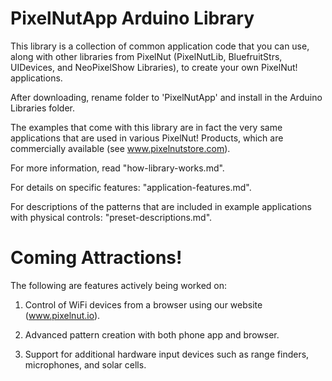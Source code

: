 PixelNutApp Arduino Library
================================================================

This library is a collection of common application code that you can use, along with other libraries from PixelNut (PixelNutLib, BluefruitStrs, UIDevices, and NeoPixelShow Libraries), to create your own PixelNut! applications.

After downloading, rename folder to 'PixelNutApp' and install in the Arduino Libraries folder.

The examples that come with this library are in fact the very same applications that are used in various PixelNut! Products, which are commercially available (see www.pixelnutstore.com).

For more information, read "how-library-works.md".

For details on specific features: "application-features.md".

For descriptions of the patterns that are included in example applications with physical controls: "preset-descriptions.md".


Coming Attractions!
================================================================

The following are features actively being worked on:

1) Control of WiFi devices from a browser using our website (www.pixelnut.io).

2) Advanced pattern creation with both phone app and browser.

3) Support for additional hardware input devices such as range finders, microphones, and solar cells.



